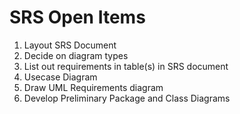 # SRS Open Items

1) Layout SRS Document
2) Decide on diagram types
3) List out requirements in table(s) in SRS document
4) Usecase Diagram
5) Draw UML Requirements diagram
6) Develop Preliminary Package and Class Diagrams
